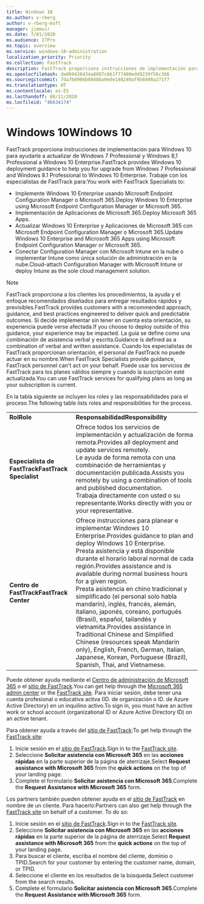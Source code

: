```yaml
---
title: Windows 10
ms.author: v-rberg
author: v-rberg-msft
manager: jimmuir
ms.date: 7/01/2020
ms.audience: ITPro
ms.topic: overview
ms.service: windows-10-administration
localization_priority: Priority
ms.collection: FastTrack
description: FastTrack proporciona instrucciones de implementación para Windows 10 para ayudarle a actualizar de Windows 7 Professional y Windows 8,1 Professional a Windows 10 Enterprise.
ms.openlocfilehash: da069420434a8087c661f77400edd9239f56c366
ms.sourcegitcommit: 7da7b0966b08486a0ede148240af958408a271f7
ms.translationtype: HT
ms.contentlocale: es-ES
ms.lasthandoff: 08/11/2020
ms.locfileid: "46634174"
---
```

# <a name="windows-10"></a><span data-ttu-id="8efa0-103">Windows 10</span><span class="sxs-lookup"><span data-stu-id="8efa0-103">Windows 10</span></span>

<span data-ttu-id="8efa0-104">FastTrack proporciona instrucciones de implementación para Windows 10 para ayudarle a actualizar de Windows 7 Professional y Windows 8,1 Professional a Windows 10 Enterprise.</span><span class="sxs-lookup"><span data-stu-id="8efa0-104">FastTrack provides Windows 10 deployment guidance to help you for upgrade from Windows 7 Professional and Windows 8.1 Professional to Windows 10 Enterprise.</span></span> <span data-ttu-id="8efa0-105">Trabaje con los especialistas de FastTrack para:</span><span class="sxs-lookup"><span data-stu-id="8efa0-105">You work with FastTrack Specialists to:</span></span>

- <span data-ttu-id="8efa0-106">Implemente Windows 10 Enterprise usando Microsoft Endpoint Configuration Manager o Microsoft 365.</span><span class="sxs-lookup"><span data-stu-id="8efa0-106">Deploy Windows 10 Enterprise using Microsoft Endpoint Configuration Manager or Microsoft 365.</span></span>
- <span data-ttu-id="8efa0-107">Implementación de Aplicaciones de Microsoft 365.</span><span class="sxs-lookup"><span data-stu-id="8efa0-107">Deploy Microsoft 365 Apps.</span></span> 
- <span data-ttu-id="8efa0-108">Actualizar Windows 10 Enterprise y Aplicaciones de Microsoft 365 con Microsoft Endpoint Configuration Manager o Microsoft 365.</span><span class="sxs-lookup"><span data-stu-id="8efa0-108">Update Windows 10 Enterprise and Microsoft 365 Apps using Microsoft Endpoint Configuration Manager or Microsoft 365.</span></span>
- <span data-ttu-id="8efa0-109">Conectar Configuration Manager con Microsoft Intune en la nube o implementar Intune como única solución de administración en la nube.</span><span class="sxs-lookup"><span data-stu-id="8efa0-109">Cloud-attach Configuration Manager with Microsoft Intune or deploy Intune as the sole cloud management solution.</span></span>
  
> [!NOTE]
> <span data-ttu-id="8efa0-110">FastTrack proporciona a los clientes los procedimientos, la ayuda y el enfoque recomendados diseñados para entregar resultados rápidos y previsibles.</span><span class="sxs-lookup"><span data-stu-id="8efa0-110">FastTrack provides customers with a recommended approach, guidance, and best practices engineered to deliver quick and predictable outcomes.</span></span> <span data-ttu-id="8efa0-111">Si decide implementar sin tener en cuenta esta orientación, su experiencia puede verse afectada.</span><span class="sxs-lookup"><span data-stu-id="8efa0-111">If you choose to deploy outside of this guidance, your experience may be impacted.</span></span> <span data-ttu-id="8efa0-112">La guía se define como una combinación de asistencia verbal y escrita.</span><span class="sxs-lookup"><span data-stu-id="8efa0-112">Guidance is defined as a combination of verbal and written assistance.</span></span> <span data-ttu-id="8efa0-113">Cuando los especialistas de FastTrack proporcionan orientación, el personal de FastTrack no puede actuar en su nombre.</span><span class="sxs-lookup"><span data-stu-id="8efa0-113">When FastTrack Specialists provide guidance, FastTrack personnel can't act on your behalf.</span></span> <span data-ttu-id="8efa0-114">Puede usar los servicios de FastTrack para los planes válidos siempre y cuando la suscripción esté actualizada.</span><span class="sxs-lookup"><span data-stu-id="8efa0-114">You can use FastTrack services for qualifying plans as long as your subscription is current.</span></span>  
    
<span data-ttu-id="8efa0-115">En la tabla siguiente se incluyen los roles y las responsabilidades para el proceso.</span><span class="sxs-lookup"><span data-stu-id="8efa0-115">The following table lists roles and responsibilities for the process.</span></span>

|||
|:-----|:-----|
|<span data-ttu-id="8efa0-116">**Rol**</span><span class="sxs-lookup"><span data-stu-id="8efa0-116">**Role**</span></span> <br/> |<span data-ttu-id="8efa0-117">**Responsabilidad**</span><span class="sxs-lookup"><span data-stu-id="8efa0-117">**Responsibility**</span></span> <br/> |
|<span data-ttu-id="8efa0-118">**Especialista de FastTrack**</span><span class="sxs-lookup"><span data-stu-id="8efa0-118">**FastTrack Specialist**</span></span> <br/> |<span data-ttu-id="8efa0-119">Ofrece todos los servicios de implementación y actualización de forma remota.</span><span class="sxs-lookup"><span data-stu-id="8efa0-119">Provides all deployment and update services remotely.</span></span>  <br/> <span data-ttu-id="8efa0-120">Le ayuda de forma remota con una combinación de herramientas y documentación publicada.</span><span class="sxs-lookup"><span data-stu-id="8efa0-120">Assists you remotely by using a combination of tools and published documentation.</span></span> <br/> <span data-ttu-id="8efa0-121">Trabaja directamente con usted o su representante.</span><span class="sxs-lookup"><span data-stu-id="8efa0-121">Works directly with you or your representative.</span></span>|
|<span data-ttu-id="8efa0-122">**Centro de FastTrack**</span><span class="sxs-lookup"><span data-stu-id="8efa0-122">**FastTrack Center**</span></span>  <br/> |<span data-ttu-id="8efa0-123">Ofrece instrucciones para planear e implementar Windows 10 Enterprise.</span><span class="sxs-lookup"><span data-stu-id="8efa0-123">Provides guidance to plan and deploy Windows 10 Enterprise.</span></span>   <br/> <span data-ttu-id="8efa0-124">Presta asistencia y está disponible durante el horario laboral normal de cada región.</span><span class="sxs-lookup"><span data-stu-id="8efa0-124">Provides assistance and is available during normal business hours for a given region.</span></span> <br/> <span data-ttu-id="8efa0-125">Presta asistencia en chino tradicional y simplificado (el personal solo habla mandarín), inglés, francés, alemán, italiano, japonés, coreano, portugués (Brasil), español, tailandés y vietnamita.</span><span class="sxs-lookup"><span data-stu-id="8efa0-125">Provides assistance in Traditional Chinese and Simplified Chinese (resources speak Mandarin only), English, French, German, Italian, Japanese, Korean, Portuguese (Brazil), Spanish, Thai, and Vietnamese.</span></span>|
 
<span data-ttu-id="8efa0-126">Puede obtener ayuda mediante el [Centro de administración de Microsoft 365](https://go.microsoft.com/fwlink/?linkid=2032704) o el [sitio de FastTrack](https://go.microsoft.com/fwlink/?linkid=780698).</span><span class="sxs-lookup"><span data-stu-id="8efa0-126">You can get help through the [Microsoft 365 admin center](https://go.microsoft.com/fwlink/?linkid=2032704) or the [FastTrack site](https://go.microsoft.com/fwlink/?linkid=780698).</span></span> <span data-ttu-id="8efa0-127">Para iniciar sesión, debe tener una cuenta profesional o educativa activa (ID. de organización o ID. de Azure Active Directory) en un inquilino activo.</span><span class="sxs-lookup"><span data-stu-id="8efa0-127">To sign in, you must have an active work or school account (organizational ID or Azure Active Directory ID) on an active tenant.</span></span> 

<span data-ttu-id="8efa0-128">Para obtener ayuda a través del [sitio de FastTrack](https://go.microsoft.com/fwlink/?linkid=780698):</span><span class="sxs-lookup"><span data-stu-id="8efa0-128">To get help through the [FastTrack site](https://go.microsoft.com/fwlink/?linkid=780698):</span></span> 
1.    <span data-ttu-id="8efa0-129">Inicie sesión en el [sitio de FastTrack](https://go.microsoft.com/fwlink/?linkid=780698).</span><span class="sxs-lookup"><span data-stu-id="8efa0-129">Sign in to the [FastTrack site](https://go.microsoft.com/fwlink/?linkid=780698).</span></span> 
2.    <span data-ttu-id="8efa0-130">Seleccione **Solicitar asistencia con Microsoft 365** en las **acciones rápidas** en la parte superior de la página de aterrizaje.</span><span class="sxs-lookup"><span data-stu-id="8efa0-130">Select **Request assistance with Microsoft 365** from the **quick actions** on the top of your landing page.</span></span>
3.    <span data-ttu-id="8efa0-131">Complete el formulario **Solicitar asistencia con Microsoft 365**.</span><span class="sxs-lookup"><span data-stu-id="8efa0-131">Complete the **Request Assistance with Microsoft 365** form.</span></span>
  
<span data-ttu-id="8efa0-p104">Los partners también pueden obtener ayuda en el [sitio de FastTrack](https://go.microsoft.com/fwlink/?linkid=780698) en nombre de un cliente. Para hacerlo:</span><span class="sxs-lookup"><span data-stu-id="8efa0-p104">Partners can also get help through the [FastTrack site](https://go.microsoft.com/fwlink/?linkid=780698) on behalf of a customer. To do so:</span></span>
1.    <span data-ttu-id="8efa0-134">Inicie sesión en el [sitio de FastTrack](https://go.microsoft.com/fwlink/?linkid=780698).</span><span class="sxs-lookup"><span data-stu-id="8efa0-134">Sign in to the [FastTrack site](https://go.microsoft.com/fwlink/?linkid=780698).</span></span> 
2.    <span data-ttu-id="8efa0-135">Seleccione **Solicitar asistencia con Microsoft 365** en las **acciones rápidas** en la parte superior de la página de aterrizaje.</span><span class="sxs-lookup"><span data-stu-id="8efa0-135">Select **Request assistance with Microsoft 365** from the **quick actions** on the top of your landing page.</span></span>
3.    <span data-ttu-id="8efa0-136">Para buscar el cliente, escriba el nombre del cliente, dominio o TPID.</span><span class="sxs-lookup"><span data-stu-id="8efa0-136">Search for your customer by entering the customer name, domain, or TPID.</span></span>
4.    <span data-ttu-id="8efa0-137">Seleccione el cliente en los resultados de la búsqueda.</span><span class="sxs-lookup"><span data-stu-id="8efa0-137">Select customer from the search results.</span></span>
5.    <span data-ttu-id="8efa0-138">Complete el formulario **Solicitar asistencia con Microsoft 365**.</span><span class="sxs-lookup"><span data-stu-id="8efa0-138">Complete the **Request Assistance with Microsoft 365** form.</span></span>
 
